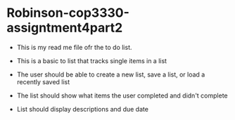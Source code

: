 # Robinson-cop3330-assigntment4part2


- This is my read me file ofr the to do list.

- This is a basic to list that tracks single items in a list

- The user should be able to create a new list, save a list, or load a recently saved list

- The list should show what items the user completed and didn't complete

- List should display descriptions and due date
